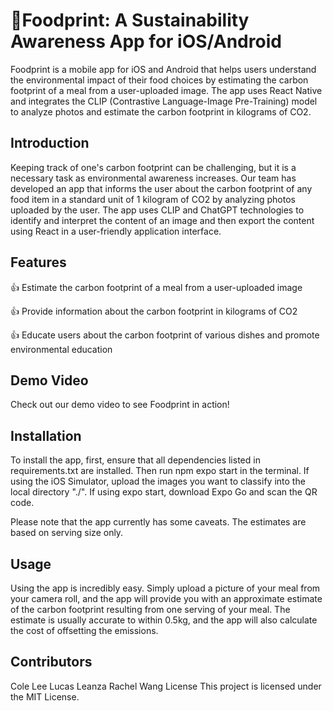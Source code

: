 # 🦶Foodprint: A Sustainability Awareness App for iOS/Android
Foodprint is a mobile app for iOS and Android that helps users understand the environmental impact of their food choices by estimating the carbon footprint of a meal from a user-uploaded image. The app uses React Native and integrates the CLIP (Contrastive Language-Image Pre-Training) model to analyze photos and estimate the carbon footprint in kilograms of CO2.

## Introduction
Keeping track of one's carbon footprint can be challenging, but it is a necessary task as environmental awareness increases. Our team has developed an app that informs the user about the carbon footprint of any food item in a standard unit of 1 kilogram of CO2 by analyzing photos uploaded by the user. The app uses CLIP and ChatGPT technologies to identify and interpret the content of an image and then export the content using React in a user-friendly application interface.

## Features
:+1: Estimate the carbon footprint of a meal from a user-uploaded image

:+1: Provide information about the carbon footprint in kilograms of CO2

:+1: Educate users about the carbon footprint of various dishes and promote environmental education

## Demo Video
Check out our demo video to see Foodprint in action!

## Installation
To install the app, first, ensure that all dependencies listed in requirements.txt are installed. Then run npm expo start in the terminal. If using the iOS Simulator, upload the images you want to classify into the local directory "./". If using expo start, download Expo Go and scan the QR code.

Please note that the app currently has some caveats. The estimates are based on serving size only.

## Usage
Using the app is incredibly easy. Simply upload a picture of your meal from your camera roll, and the app will provide you with an approximate estimate of the carbon footprint resulting from one serving of your meal. The estimate is usually accurate to within 0.5kg, and the app will also calculate the cost of offsetting the emissions.

## Contributors
Cole Lee
Lucas Leanza
Rachel Wang
License
This project is licensed under the MIT License.
